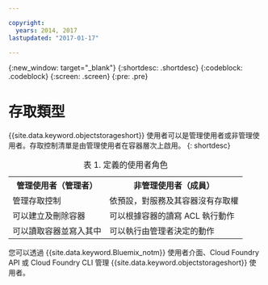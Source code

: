 ```yaml
---

copyright:
  years: 2014, 2017
lastupdated: "2017-01-17"

---
```

{:new_window: target="_blank"}
{:shortdesc: .shortdesc}
{:codeblock: .codeblock}
{:screen: .screen}
{:pre: .pre}


# 存取類型 

{{site.data.keyword.objectstorageshort}} 使用者可以是管理使用者或非管理使用者。存取控制清單是由管理使用者在容器層次上啟用。
{: shortdesc}

<table>
<caption> 表 1. 定義的使用者角色</caption>
  <tr>
    <th> 管理使用者（管理者）</th>
    <th> 非管理使用者（成員）</th>
  </tr>
  <tr>
    <td> 管理存取控制</td>
    <td> 依預設，對服務及其容器沒有存取權</td>
  </tr>
  <tr>
    <td> 可以建立及刪除容器</td>
    <td> 可以根據容器的讀寫 ACL 執行動作</td>
  </tr>
  <tr>
    <td> 可以讀取容器並寫入其中</td>
    <td> 可以執行由管理者決定的動作</td>
  </tr>
</table>


您可以透過 {{site.data.keyword.Bluemix_notm}} 使用者介面、Cloud Foundry API 或 Cloud Foundry CLI 管理 {{site.data.keyword.objectstorageshort}} 使用者。
